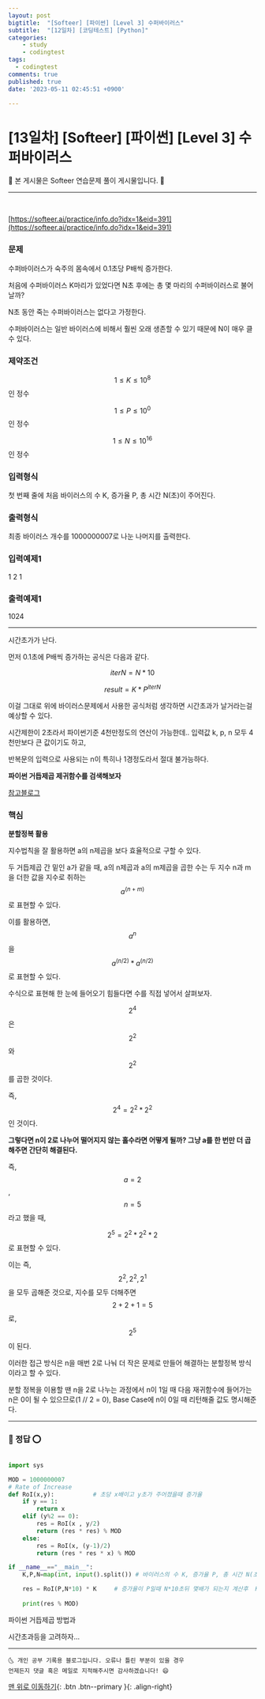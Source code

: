 ```yaml
---
layout: post
bigtitle:  "[Softeer] [파이썬] [Level 3] 수퍼바이러스"
subtitle:  "[12일차] [코딩테스트] [Python]"
categories:
    - study
    - codingtest
tags:
  - codingtest
comments: true
published: true
date: '2023-05-11 02:45:51 +0900'

---
```



# [13일차] [Softeer] [파이썬] [Level 3] 수퍼바이러스

🎀 본 게시물은 Softeer 연습문제 풀이 게시물입니다. 🎀 

---
<br>

[https://softeer.ai/practice/info.do?idx=1&eid=391](https://softeer.ai/practice/info.do?idx=1&eid=391)


### 문제

수퍼바이러스가 숙주의 몸속에서 0.1초당 P배씩 증가한다.


처음에 수퍼바이러스 K마리가 있었다면 N초 후에는 총 몇 마리의 수퍼바이러스로 불어날까?

N초 동안 죽는 수퍼바이러스는 없다고 가정한다.


수퍼바이러스는 일반 바이러스에 비해서 훨씬 오래 생존할 수 있기 때문에 N이 매우 클 수 있다.


### 제약조건

$$1 ≤ K ≤ 10^8$$ 인 정수

$$1 ≤ P ≤ 10^0$$ 인 정수

$$1 ≤ N ≤ 10^{16}$$ 인 정수

### 입력형식

첫 번째 줄에 처음 바이러스의 수 K, 증가율 P, 총 시간 N(초)이 주어진다.

### 출력형식

최종 바이러스 개수를 1000000007로 나눈 나머지를 출력한다.

### 입력예제1

1 2 1

### 출력예제1

1024

---

시간초가가 난다. 

먼저 0.1초에 P배씩 증가하는 공식은 다음과 같다. 

$$ iterN = N*10$$ 

$$ result = K * P^{iterN} $$ 

이걸 그대로 위에 바이러스문제에서 사용한 공식처럼 생각하면 시간초과가 날거라는걸 예상할 수 있다.

시간제한이 2초라서 파이썬기준 4천만정도의 연산이 가능한데.. 입력값 k, p, n 모두 4천만보다 큰 값이기도 하고,

반복문의 입력으로 사용되는 n이 특히나 1경정도라서 절대 불가능하다.


__파이썬 거듭제곱 제귀함수를 검색해보자__

[참고블로그](https://seongonion.tistory.com/88)


### 핵심 

__분할정복 활용__

지수법칙을 잘 활용하면 a의 n제곱을 보다 효율적으로 구할 수 있다.

두 거듭제곱 간 밑인 a가 같을 때, a의 n제곱과 a의 m제곱을 곱한 수는 두 지수 n과 m을 더한 값을 지수로 취하는 $$a^{(n+m)}$$로 표현할 수 있다.

이를 활용하면, $$a^n$$을 $$a^{(n / 2)} * a^{(n / 2)}$$로 표현할 수 있다.

수식으로 표현해 한 눈에 들어오기 힘들다면 수를 직접 넣어서 살펴보자.

 

$$2^4$$은 $$2^2$$ 와 $$2^2$$를 곱한 것이다.

 

즉, $$2^4 = 2^2 * 2^2$$인 것이다.

 

__그렇다면 n이 2로 나누어 떨어지지 않는 홀수라면 어떻게 될까? 그냥 a를 한 번만 더 곱해주면 간단히 해결된다.__

 

즉, $$a = 2$$, $$n = 5$$라고 했을 때,

 

$$2^5 = 2^2 * 2^2 * 2$$ 로 표현할 수 있다.

 

이는 즉, $$2^2, 2^2, 2^1$$을 모두 곱해준 것으로, 지수를 모두 더해주면 $$2 + 2 + 1 = 5$$로, $$2^5$$이 된다.

 

이러한 접근 방식은 n을 매번 2로 나눠 더 작은 문제로 만들어 해결하는 분할정복 방식이라고 할 수 있다.


분할 정복을 이용할 땐 n을 2로 나누는 과정에서 n이 1일 때 다음 재귀함수에 들어가는 n은 0이 될 수 있으므로(1 // 2 = 0), Base Case에 n이 0일 때 리턴해줄 값도 명시해준다.


---

### 🚀 정답 ⭕

```python

import sys 

MOD = 1000000007
# Rate of Increase
def RoI(x,y):           # 초당 x배이고 y초가 주어졌을때 증가율 
    if y == 1:
        return x
    elif (y%2 == 0):
        res = RoI(x , y/2) 
        return (res * res) % MOD
    else: 
        res = RoI(x, (y-1)/2)
        return (res * res * x) % MOD

if __name__=="__main__":
    K,P,N=map(int, input().split()) # 바이러스의 수 K, 증가율 P, 총 시간 N(초)

    res = RoI(P,N*10) * K     # 증가율이 P일때 N*10초뒤 몇배가 되는지 계산후  K개의 바이러스를 곱해줌 
    
    print(res % MOD)

```

파이썬 거듭제곱 방법과 

시간초과등을 고려하자...

***
    🌜 개인 공부 기록용 블로그입니다. 오류나 틀린 부분이 있을 경우 
    언제든지 댓글 혹은 메일로 지적해주시면 감사하겠습니다! 😄

[맨 위로 이동하기](#){: .btn .btn--primary }{: .align-right}